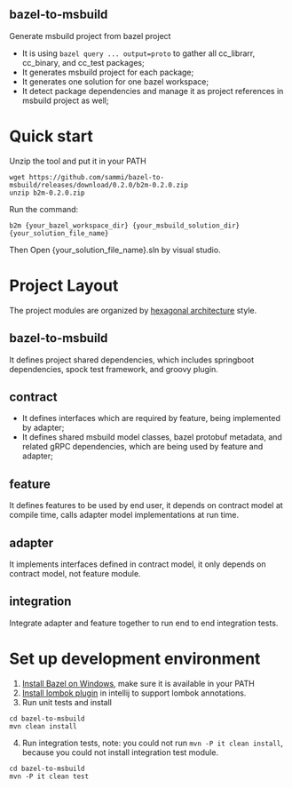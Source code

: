 bazel-to-msbuild
----------------

Generate msbuild project from bazel project

* It is using ```bazel query ... output=proto``` to gather all cc_librarr, cc_binary, and cc_test packages;
* It generates msbuild project for each package;
* It generates one solution for one bazel workspace;
* It detect package dependencies and manage it as project references in msbuild project as well;

# Quick start

Unzip the tool and put it in your PATH
```
wget https://github.com/sammi/bazel-to-msbuild/releases/download/0.2.0/b2m-0.2.0.zip
unzip b2m-0.2.0.zip
```

Run the command:

```
b2m {your_bazel_workspace_dir} {your_msbuild_solution_dir} {your_solution_file_name}
```

Then Open {your_solution_file_name}.sln by visual studio.

# Project Layout

The project modules are organized
by [hexagonal architecture](https://en.wikipedia.org/wiki/Hexagonal_architecture_(software)) style.

## bazel-to-msbuild

It defines project shared dependencies, which includes springboot dependencies, spock test framework, and groovy plugin.

## contract

* It defines interfaces which are required by feature, being implemented by adapter;
* It defines shared msbuild model classes, bazel protobuf metadata, and related gRPC dependencies, which are being used
  by feature and adapter;

## feature

It defines features to be used by end user, it depends on contract model at compile time, calls adapter model
implementations at run time.

## adapter

It implements interfaces defined in contract model, it only depends on contract model, not feature module.

## integration

Integrate adapter and feature together to run end to end integration tests.

# Set up development environment

1. [Install Bazel on Windows](https://docs.bazel.build/versions/master/install-windows.html), make sure it is available
   in your PATH
2. [Install lombok plugin](https://stackoverflow.com/questions/41161076/adding-lombok-plugin-to-intellij-project ) in
   intellij to support lombok annotations.
3. Run unit tests and install
```
cd bazel-to-msbuild
mvn clean install
```
4. Run integration tests, note: you could not run ```mvn -P it clean install```, because you could not install integration test module.

```
cd bazel-to-msbuild
mvn -P it clean test
```
